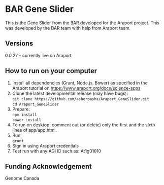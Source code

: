 # BAR Gene Slider

This is the Gene Slider from the BAR developed for the Araport project. This was developed by the BAR team with help from Araport team.

## Versions
0.0.27 - currently live on Araport <br />

## How to run on your computer
1. Install all dependencies (Grunt, Node.js, Bower) as specified in the Araport tutorial on https://www.araport.org/docs/science-apps 
2. Clone the latest developmental release (may have bugs): <br />
```git clone https://github.com/asherpasha/Araport_GeneSlider.git``` <br /> 
```cd Araport_GeneSlider``` <br />
3. Prepare: <br />
```npm install```  <br />
```bower install``` <br />
4. To run on desktop, comment out (or delete) only the first and the sixth lines of app/app.html. <br />
5. Run: <br />
```grunt ```
5. Sign in using Araport credentials
6. Test run with any AGI ID such as: At1g01010 

## Funding Acknowledgement

Genome Canada

